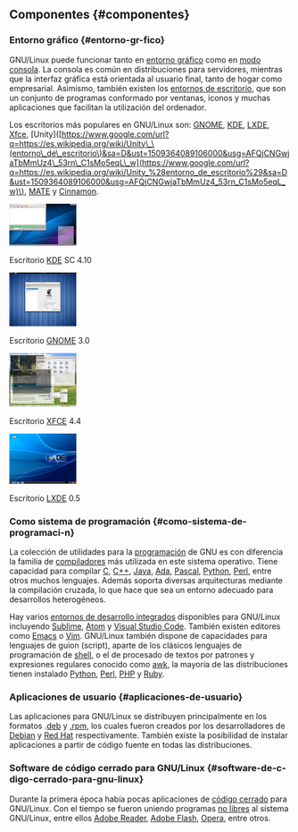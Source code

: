 ## Componentes {#componentes}

### Entorno gráfico {#entorno-gr-fico}

GNU/Linux puede funcionar tanto en [entorno gráfico](https://www.google.com/url?q=https://es.wikipedia.org/wiki/Interfaz_gr%C3%A1fica&sa=D&ust=1509364089102000&usg=AFQjCNFAS0cf1pGFDUVL7_VmvquZCiH1Zw) como en [modo consola](https://www.google.com/url?q=https://es.wikipedia.org/wiki/Interfaz_de_l%C3%ADnea_de_comandos&sa=D&ust=1509364089103000&usg=AFQjCNHJTvHrBXlROTewIihnuCGUuJzD5Q). La consola es común en distribuciones para servidores, mientras que la interfaz gráfica está orientada al usuario final, tanto de hogar como empresarial. Asimismo, también existen los [entornos de escritorio](https://www.google.com/url?q=https://es.wikipedia.org/wiki/Entorno_de_escritorio&sa=D&ust=1509364089103000&usg=AFQjCNHDW0BmT_m0uxIxjkBWbabTxjmDSQ), que son un conjunto de programas conformado por ventanas, iconos y muchas aplicaciones que facilitan la utilización del ordenador.

Los escritorios más populares en GNU/Linux son: [GNOME](https://www.google.com/url?q=https://es.wikipedia.org/wiki/GNOME&sa=D&ust=1509364089104000&usg=AFQjCNErUlAgfkyswwRxyowhgCQnJU5SzA), [KDE](https://www.google.com/url?q=https://es.wikipedia.org/wiki/KDE&sa=D&ust=1509364089105000&usg=AFQjCNG3ZC6Dgoi6Tj2G9LXRSSkmVek5LQ), [LXDE](https://www.google.com/url?q=https://es.wikipedia.org/wiki/LXDE&sa=D&ust=1509364089105000&usg=AFQjCNEh1PYKKLXXhg8-GiDD5LOScDnDTw), [Xfce](https://www.google.com/url?q=https://es.wikipedia.org/wiki/Xfce&sa=D&ust=1509364089106000&usg=AFQjCNFiadfznpeiYtL3C3qSW-lEXFFH1w), \[Unity\]\([https://www.google.com/url?q=https://es.wikipedia.org/wiki/Unity\_\(entorno\_de\_escritorio\)&sa=D&ust=1509364089106000&usg=AFQjCNGwjaTbMmUz4\_53rn\_C1sMo5eqL\_w](https://www.google.com/url?q=https://es.wikipedia.org/wiki/Unity_%28entorno_de_escritorio%29&sa=D&ust=1509364089106000&usg=AFQjCNGwjaTbMmUz4_53rn_C1sMo5eqL_w)\), [MATE](https://www.google.com/url?q=https://es.wikipedia.org/wiki/MATE&sa=D&ust=1509364089107000&usg=AFQjCNHRoG45mBVSLAVxWMwTr91VaalmBw) y [Cinnamon](https://www.google.com/url?q=https://es.wikipedia.org/wiki/Cinnamon&sa=D&ust=1509364089107000&usg=AFQjCNFRF1NEmyxC4SaDhLJ7_4ZQiWHy2Q).

![](/images/image66.png)

Escritorio [KDE](https://www.google.com/url?q=https://es.wikipedia.org/wiki/KDE&sa=D&ust=1509364089108000&usg=AFQjCNEPNKugeeAs27jnfxCe1IRKFLR_7A) SC 4.10

![](/images/image11.png)

Escritorio [GNOME](https://www.google.com/url?q=https://es.wikipedia.org/wiki/GNOME&sa=D&ust=1509364089109000&usg=AFQjCNHVYL-f2ZkmnwkoDBEjL1oDKFDbNw) 3.0

![](/images/image7.png)

Escritorio [XFCE](https://www.google.com/url?q=https://es.wikipedia.org/wiki/XFCE&sa=D&ust=1509364089109000&usg=AFQjCNEmFehX5NxUMe3l4G0EWXZ0LjBKAw) 4.4

![](/images/image45.png)

Escritorio [LXDE](https://www.google.com/url?q=https://es.wikipedia.org/wiki/LXDE&sa=D&ust=1509364089110000&usg=AFQjCNHLgsIS11-eQnNPXVgQWaqYiSqrrA) 0.5

### Como sistema de programación {#como-sistema-de-programaci-n}

La colección de utilidades para la [programación](https://www.google.com/url?q=https://es.wikipedia.org/wiki/Programaci%C3%B3n&sa=D&ust=1509364089111000&usg=AFQjCNFFMFBCWOy3FNf5vlml_KRS-HWcXQ) de GNU es con diferencia la familia de [compiladores](https://www.google.com/url?q=https://es.wikipedia.org/wiki/Compilador&sa=D&ust=1509364089112000&usg=AFQjCNH2yOEr5pZT6h6hyvvW6-P3iwHipQ) más utilizada en este sistema operativo. Tiene capacidad para compilar [C](https://www.google.com/url?q=https://es.wikipedia.org/wiki/C&sa=D&ust=1509364089112000&usg=AFQjCNH4cMmTp0ryCpguiDyjALUBRMzqmQ), [C++](https://www.google.com/url?q=https://es.wikipedia.org/wiki/C%2B%2B&sa=D&ust=1509364089113000&usg=AFQjCNH3tlwwrgb3zjdKOtuRQNpLZrxdqw), [Java](https://www.google.com/url?q=https://es.wikipedia.org/wiki/Lenguaje_de_programaci%C3%B3n_Java&sa=D&ust=1509364089113000&usg=AFQjCNHhXuu-SB2mGEerqQDcbb6j_RvAKQ), [Ada](https://www.google.com/url?q=https://es.wikipedia.org/wiki/Lenguaje_de_programaci%C3%B3n_Ada&sa=D&ust=1509364089114000&usg=AFQjCNHZ95RJJNfpcspcZoz9AkjYaJ2wFQ), [Pascal](/%28https://es.wikipedia.org/wiki/Pascal_%28lenguaje_de_programaci%C3%B3n%29), [Python](https://www.google.com/url?q=https://es.wikipedia.org/wiki/Python&sa=D&ust=1509364089115000&usg=AFQjCNECyIEWZR_9oaec7XthBRhWy9Hf9g), [Perl](https://www.google.com/url?q=https://es.wikipedia.org/wiki/Perl&sa=D&ust=1509364089115000&usg=AFQjCNGx7WSNeufxich5uXEa-TcafVN89g), entre otros muchos lenguajes. Además soporta diversas arquitecturas mediante la compilación cruzada, lo que hace que sea un entorno adecuado para desarrollos heterogéneos.

Hay varios [entornos de desarrollo integrados](https://www.google.com/url?q=https://es.wikipedia.org/wiki/Entorno_de_desarrollo_integrado&sa=D&ust=1509364089116000&usg=AFQjCNGeT8BNCgU-i_01ASZsAt2fPzfUAw) disponibles para GNU/Linux incluyendo [Sublime](https://www.google.com/url?q=https://www.sublimetext.com/&sa=D&ust=1509364089117000&usg=AFQjCNFm6J1dH_VCyHZmMSa0VPDJ6m-oeg), [Atom](https://www.google.com/url?q=https://atom.io/&sa=D&ust=1509364089117000&usg=AFQjCNF-wsgzOQff4bQ7812SY4DEW5720A) y [Visual Studio Code](https://www.google.com/url?q=https://code.visualstudio.com/&sa=D&ust=1509364089117000&usg=AFQjCNHzETcMY--LodGpApWaDbpU1BLXgQ). También existen editores como [Emacs](https://www.google.com/url?q=https://es.wikipedia.org/wiki/Emacs&sa=D&ust=1509364089118000&usg=AFQjCNFFP3rdmlbQNf4_52RnEyZZOKyK-A) o [Vim](https://www.google.com/url?q=https://es.wikipedia.org/wiki/Vim&sa=D&ust=1509364089118000&usg=AFQjCNH63VMzj0kfRJRuLvDWs5BC3iTOPg). GNU/Linux también dispone de capacidades para lenguajes de guion \(script\), aparte de los clásicos lenguajes de programación de [shell](https://www.google.com/url?q=https://es.wikipedia.org/wiki/Int%C3%A9rprete_de_comandos&sa=D&ust=1509364089119000&usg=AFQjCNFB97vvw6X9NxUc0NLdA_hUVap1Ig), o el de procesado de textos por patrones y expresiones regulares conocido como [awk](https://www.google.com/url?q=https://es.wikipedia.org/wiki/Awk&sa=D&ust=1509364089119000&usg=AFQjCNEPb5KmQJ0os75WFAiMRPndCdphPw), la mayoría de las distribuciones tienen instalado [Python](https://www.google.com/url?q=https://es.wikipedia.org/wiki/Python&sa=D&ust=1509364089120000&usg=AFQjCNEHacXtNZ8ifvwWO3SxV4RoYcfjPg), [Perl](https://www.google.com/url?q=https://es.wikipedia.org/wiki/Perl&sa=D&ust=1509364089120000&usg=AFQjCNH5oQv0BSsH5TwtyVNfsvr4F8PQDg), [PHP](https://www.google.com/url?q=https://es.wikipedia.org/wiki/PHP&sa=D&ust=1509364089120000&usg=AFQjCNFvFD_p0YRA5uZCURgikQQ5i_VvBg) y [Ruby](https://www.google.com/url?q=https://es.wikipedia.org/wiki/Ruby&sa=D&ust=1509364089121000&usg=AFQjCNHwc3bi3hts35OzgRcppgzmOEwUNg).

### Aplicaciones de usuario {#aplicaciones-de-usuario}

Las aplicaciones para GNU/Linux se distribuyen principalmente en los formatos .[deb](https://www.google.com/url?q=https://es.wikipedia.org/wiki/Deb&sa=D&ust=1509364089122000&usg=AFQjCNHpotV0zY3m_KKRAx5ZArktjDhhfg) y [.rpm](https://www.google.com/url?q=https://es.wikipedia.org/wiki/RPM_Package_Manager&sa=D&ust=1509364089122000&usg=AFQjCNGmh-9oUFjB1Yf_zsM5M7bRgCaHOw), los cuales fueron creados por los desarrolladores de [Debian](https://www.google.com/url?q=https://es.wikipedia.org/wiki/Debian&sa=D&ust=1509364089122000&usg=AFQjCNHMCB7N7eQB_m6KHUGyX5r3558VQQ) y [Red Hat](https://www.google.com/url?q=https://es.wikipedia.org/wiki/Red_Hat&sa=D&ust=1509364089123000&usg=AFQjCNEDZu4fE7CH7_PyTSIoGU91wrPJRw) respectivamente. También existe la posibilidad de instalar aplicaciones a partir de código fuente en todas las distribuciones.

### Software de código cerrado para GNU/Linux {#software-de-c-digo-cerrado-para-gnu-linux}

Durante la primera época había pocas aplicaciones de [código cerrado](https://www.google.com/url?q=https://es.wikipedia.org/wiki/C%C3%B3digo_cerrado&sa=D&ust=1509364089123000&usg=AFQjCNHjOxZhSQsboQv9a-nfZCQJBXysqA) para GNU/Linux. Con el tiempo se fueron uniendo programas [no libres](https://www.google.com/url?q=https://es.wikipedia.org/wiki/Software_privativo&sa=D&ust=1509364089124000&usg=AFQjCNHnE-sGasxSisVI13lO3qvRusWZWw) al sistema GNU/Linux, entre ellos [Adobe Reader](https://www.google.com/url?q=https://es.wikipedia.org/wiki/Adobe_Reader&sa=D&ust=1509364089124000&usg=AFQjCNFn_KVxuS72b_7vxlJ9q2J6Qb63zg), [Adobe Flash](https://www.google.com/url?q=https://es.wikipedia.org/wiki/Adobe_Flash&sa=D&ust=1509364089124000&usg=AFQjCNHPwm-WNAF9hpSd5px6HW3Lbf32ng), [Opera](/%28https://es.wikipedia.org/wiki/Opera_%28navegador%29), entre otros.

